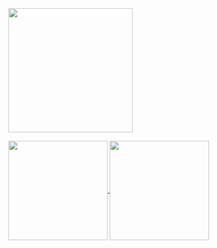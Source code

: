 <a href="https://github.com/decoyer">
  <img height=250 align="center" src="https://capsule-render.vercel.app/api?type=waving&&color=gradient&height=240&animation=fadeIn&section=footer&fontColor=ffffe4&text=Decoy%20the%20World!!&stroke=000000&strokeWidth=2&fontAlign=64&fontSize=64" />
</a>
<br><br>

<a href="https://github.com/decoyer">
  <img height=200 align="center" src="https://github-readme-stats.vercel.app/api?username=decoyer" />
</a>
<a href="https://github.com/decoyer">
  <img height=200 align="center" src="https://github-readme-stats.vercel.app/api/top-langs/?username=decoyer&layout=donut&theme=nord&hide_border=true&" />
</a>

